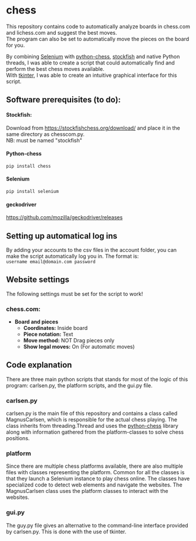 # chess
This repository contains code to automatically analyze boards in chess.com and lichess.com and suggest the best moves.  
The program can also be set to automatically move the pieces on the board for you.  

By combining [Selenium](https://selenium-python.readthedocs.io/) with [python-chess](https://python-chess.readthedocs.io/en/latest/), [stockfish](https://stockfishchess.org/download/) and native Python threads, I was able to create a script that could automatically find and perform the best chess moves available.  
With [tkinter](https://docs.python.org/3/library/tkinter.html), I was able to create an intuitive graphical interface for this script.

## Software prerequisites (to do):
#### Stockfish:
Download from https://stockfishchess.org/download/ and place it in the same directory as chesscom.py.  
NB: must be named "stockfish"

#### Python-chess  
`pip install chess `

#### Selenium
`pip install selenium `  

#### geckodriver
https://github.com/mozilla/geckodriver/releases

## Setting up automatical log ins
By adding your accounts to the csv files in the account folder, you can make the script automatically log you in.
The format is:  
`username email@domain.com password`  


## Website settings
The following settings must be set for the script to work!

### chess.com:
 * **Board and pieces**
   * **Coordinates:** Inside board
   * **Piece notation:** Text
   * **Move method:** NOT Drag pieces only
   * **Show legal moves:** On (For automatic moves) 

## Code explanation
There are three main python scripts that stands for most of the logic of this program: carlsen.py, the platform scripts, and the gui.py file.

### carlsen.py
carlsen.py is the main file of this repository and contains a class called MagnusCarlsen, which is responsible for the actual chess playing. The class inherits from threading.Thread and uses the [python-chess](https://python-chess.readthedocs.io/en/latest/) library along with information gathered from the platform-classes to solve chess positions.

### platform  
Since there are multiple chess platforms available, there are also multiple files with classes representing the platform. Common for all the classes is that they launch a Selenium instance to play chess online. The classes have specialized code to detect web elements and navigate the websites. The MagnusCarlsen class uses the platform classes to interact with the websites.

### gui.py
The guy.py file gives an alternative to the command-line interface provided by carlsen.py. This is done with the use of tkinter.
